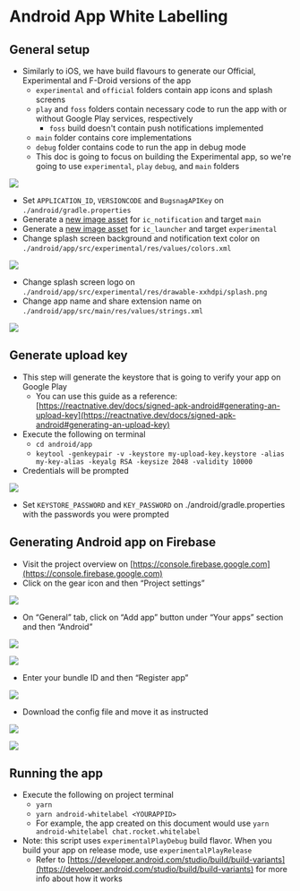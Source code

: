 # Android App White Labelling

## General setup

* Similarly to iOS, we have build flavours to generate our Official, Experimental and F-Droid versions of the app
  * `experimental` and `official` folders contain app icons and splash screens
  * `play` and `foss` folders contain necessary code to run the app with or without Google Play services, respectively
    * `foss` build doesn't contain push notifications implemented
  * `main` folder contains core implementations
  * `debug` folder contains code to run the app in debug mode
  * This doc is going to focus on building the Experimental app, so we're going to use `experimental`, `play` `debug`, and `main` folders

![](<../../.gitbook/assets/image (177).png>)

* Set `APPLICATION_ID`, `VERSIONCODE` and `BugsnagAPIKey` on `./android/gradle.properties`
* Generate a [new image asset](https://developer.android.com/studio/write/image-asset-studio) for `ic_notification` and target `main`
* Generate a [new image asset](https://developer.android.com/studio/write/image-asset-studio) for `ic_launcher` and target `experimental`
* Change splash screen background and notification text color on `./android/app/src/experimental/res/values/colors.xml`

![](<../../.gitbook/assets/image (180).png>)

* Change splash screen logo on `./android/app/src/experimental/res/drawable-xxhdpi/splash.png`
* Change app name and share extension name on `./android/app/src/main/res/values/strings.xml`

![](<../../.gitbook/assets/image (174).png>)

## Generate upload key

* This step will generate the keystore that is going to verify your app on Google Play
  * You can use this guide as a reference: [https://reactnative.dev/docs/signed-apk-android#generating-an-upload-key](https://reactnative.dev/docs/signed-apk-android#generating-an-upload-key)
* Execute the following on terminal
  * `cd android/app`
  * `keytool -genkeypair -v -keystore my-upload-key.keystore -alias my-key-alias -keyalg RSA -keysize 2048 -validity 10000`
* Credentials will be prompted

![](../../.gitbook/assets/15.png)

* Set `KEYSTORE_PASSWORD` and `KEY_PASSWORD` on ./android/gradle.properties with the passwords you were prompted

## Generating Android app on Firebase

* Visit the project overview on [https://console.firebase.google.com](https://console.firebase.google.com)
* Click on the gear icon and then “Project settings”

![](https://lh6.googleusercontent.com/W9wKhlYZOFc\_f9G7CEpOM\_87qw\_8dvxE08nscN\_QIskcTW9ImOSqVckJewhp2j-f5wnClxkE8EaAszD7Z1rLFDbtfc56dXH-S\_aEou6HLwcEA\_rEDDIQTyEy4d1dtPwxXVxVu-JO)

* On “General” tab, click on “Add app” button under “Your apps” section and then “Android”

![](https://lh3.googleusercontent.com/SjEalr1zhiPne9Wm43vGiWQ1VtOXGownd0YYDWlEYa5hRpY69Z0L7BY7H07HZ4Q3o9KEAbJpCHi6fO\_qH1k0WyHqr4lfC3VL-eCH-as\_lN85UmEIL4iQ6RTcljHMqbJf1ElGsTB8)

![](https://lh5.googleusercontent.com/2DQKam8jGt20nIF1KbKZGU2UMJBwdVKOiLo0hIn3S3upZJytt3aHt6fzPT2sezotlYTKoqflRNRUdONQtXeAxC2Dbi00Dpf80aomGRQxjGmkOq62ubLoNTzxWoF9DWb4M3rlXWi-)

* Enter your bundle ID and then “Register app”

![](https://lh6.googleusercontent.com/t4\_xn2ud8KnPKDfQ4r2Hk7jo4bYs85ZQ8LmYFeFwD6tB3qt3a8U1l3x1HsFcDE0yRKe1PI8AXDD-4J-8QoQMarD7riUwO3hjF4YURBKOe8hlJZHRCvt1E49TxVVZSkPSAfKg7OFB)

* Download the config file and move it as instructed

![](https://lh5.googleusercontent.com/k7CjPaIbiBvkd3wY1Exl6FGZsmC5blK8pNW3fycI9NAVZ9rWwdVNHtSTV6EWHQFasep9tOf0k0nEE36khTIxgtTr4se2\_NM6lJmgeM20M5lhMPupoc0BjhouH7B7X3jnP5CvgMg6)

![](<../../.gitbook/assets/image (33).png>)

## Running the app

* Execute the following on project terminal
  * `yarn`
  * `yarn android-whitelabel <YOURAPPID>`
  * For example, the app created on this document would use `yarn android-whitelabel chat.rocket.whitelabel`
* Note: this script uses `experimentalPlayDebug` build flavor. When you build your app on release mode, use `experimentalPlayRelease`
  * Refer to [https://developer.android.com/studio/build/build-variants](https://developer.android.com/studio/build/build-variants) for more info about how it works
